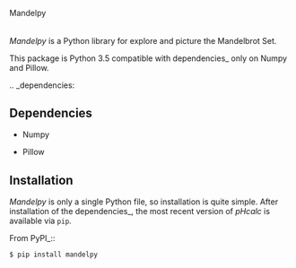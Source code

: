 Mandelpy
######

*Mandelpy* is a Python library for explore and picture the Mandelbrot Set.

This package is Python 3.5 compatible with dependencies_ only on Numpy and
Pillow.  

.. _dependencies:

Dependencies
------------

* Numpy

* Pillow


Installation
------------

*Mandelpy* is only a single Python file, so installation is quite simple. After
installation of the dependencies_, the most recent version of *pHcalc* is
available via ``pip``.

From PyPI_::

    $ pip install mandelpy

